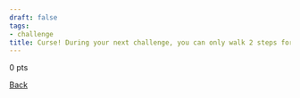 ```yaml
---
draft: false
tags:
- challenge
title: Curse! During your next challenge, you can only walk 2 steps forward then 1 setp backwards
---
```

0 pts

[Back](https://shadybraden.com/jetlag) 
